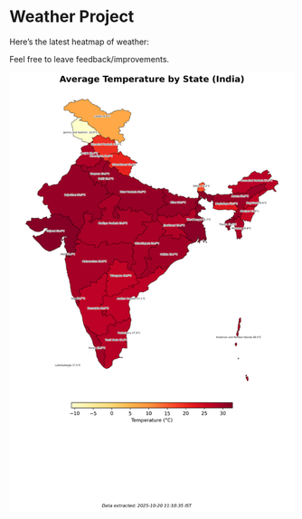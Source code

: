 # Weather Project

Here’s the latest heatmap of weather:

Feel free to leave feedback/improvements.

![India Heatmap](docs/assets/india_heatmap.png?v=F5CB56)
